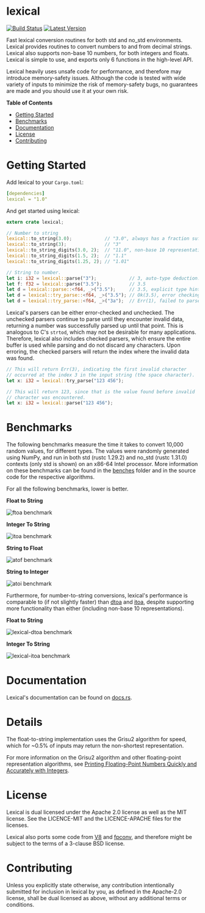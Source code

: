 lexical
=======

[![Build Status](https://api.travis-ci.org/Alexhuszagh/lexical.svg?branch=master)](https://travis-ci.org/Alexhuszagh/lexical)
[![Latest Version](https://img.shields.io/crates/v/lexical.svg)](https://crates.io/crates/lexical)

Fast lexical conversion routines for both std and no_std environments. Lexical provides routines to convert numbers to and from decimal strings. Lexical also supports non-base 10 numbers, for both integers and floats.  Lexical is simple to use, and exports only 6 functions in the high-level API.

Lexical heavily uses unsafe code for performance, and therefore may introduce memory-safety issues. Although the code is tested with wide variety of inputs to minimize the risk of memory-safety bugs, no guarantees are made and you should use it at your own risk.

**Table of Contents**

- [Getting Started](#getting-started)
- [Benchmarks](#benchmarks)
- [Documentation](#documentation)
- [License](#license)
- [Contributing](#contributing)

# Getting Started

Add lexical to your `Cargo.toml`:

```yaml
[dependencies]
lexical = "1.0"
```

And get started using lexical:

```rust
extern crate lexical;

// Number to string
lexical::to_string(3.0);            // "3.0", always has a fraction suffix, 
lexical::to_string(3);              // "3"
lexical::to_string_digits(3.0, 2);  // "11.0", non-base 10 representation.
lexical::to_string_digits(1.5, 2);  // "1.1"
lexical::to_string_digits(1.25, 2); // "1.01"

// String to number.
let i: i32 = lexical::parse("3");            // 3, auto-type deduction.
let f: f32 = lexical::parse("3.5");          // 3.5
let d = lexical::parse::<f64, _>("3.5");     // 3.5, explicit type hints.
let d = lexical::try_parse::<f64, _>("3.5"); // Ok(3.5), error checking parse.
let d = lexical::try_parse::<f64, _>("3a");  // Err(1), failed to parse.
```

Lexical's parsers can be either error-checked and unchecked. The unchecked parsers continue to parse until they encounter invalid data, returning a number was successfully parsed up until that point. This is analogous to C's `strtod`, which may not be desirable for many applications. Therefore, lexical also includes checked parsers, which ensure the entire buffer is used while parsing and do not discard any characters. Upon erroring, the checked parsers will return the index where the invalid data was found.

```rust
// This will return Err(3), indicating the first invalid character
// occurred at the index 3 in the input string (the space character).
let x: i32 = lexical::try_parse("123 456");

// This will return 123, since that is the value found before invalid
// character was encountered.
let x: i32 = lexical::parse("123 456");
```

# Benchmarks

The following benchmarks measure the time it takes to convert 10,000 random values, for different types. The values were randomly generated using NumPy, and run in both std (rustc 1.29.2) and no_std (rustc 1.31.0) contexts (only std is shown) on an x86-64 Intel processor. More information on these benchmarks can be found in the [benches](benches) folder and in the source code for the respective algorithms.

For all the following benchmarks, lower is better.

**Float to String**

![ftoa benchmark](assets/ftoa.svg)

**Integer To String**

![itoa benchmark](assets/itoa.svg)

**String to Float**

![atof benchmark](assets/atof.svg)

**String to Integer**

![atoi benchmark](assets/atoi.svg)

Furthermore, for number-to-string conversions, lexical's performance is comparable to (if not slightly faster) than [dtoa](https://github.com/dtolnay/dtoa) and [itoa](https://github.com/dtolnay/itoa), despite supporting more functionality than either (including non-base 10 representations).

**Float to String**

![lexical-dtoa benchmark](assets/lexical_dtoa.svg)

**Integer To String**

![lexical-itoa benchmark](assets/lexical_itoa.svg)

# Documentation

Lexical's documentation can be found on [docs.rs](https://docs.rs/lexicals).

# Details

The float-to-string implementation uses the Grisu2 algorithm for speed, which for ~0.5% of inputs may return the non-shortest representation.

For more information on the Grisu2 algorithm and other floating-point representation algorithms, see [Printing Floating-Point Numbers Quickly and Accurately with Integers](https://www.cs.tufts.edu/~nr/cs257/archive/florian-loitsch/printf.pdf).

# License

Lexical is dual licensed under the Apache 2.0 license as well as the MIT license. See the LICENCE-MIT and the LICENCE-APACHE files for the licenses.

Lexical also ports some code from [V8](https://github.com/v8/v8) and [fpconv](https://github.com/night-shift/fpconv), and therefore might be subject to the terms of a 3-clause BSD license.

# Contributing

Unless you explicitly state otherwise, any contribution intentionally submitted for inclusion in lexical by you, as defined in the Apache-2.0 license, shall be dual licensed as above, without any additional terms or conditions.
